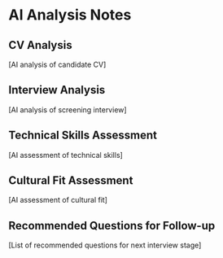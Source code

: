 # AI Analysis Notes

## CV Analysis
[AI analysis of candidate CV]

## Interview Analysis
[AI analysis of screening interview]

## Technical Skills Assessment
[AI assessment of technical skills]

## Cultural Fit Assessment
[AI assessment of cultural fit]

## Recommended Questions for Follow-up
[List of recommended questions for next interview stage] 